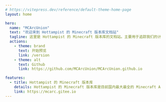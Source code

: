 ```yaml
---
# https://vitepress.dev/reference/default-theme-home-page
layout: home

hero:
  name: "MCArcUnion"
  text: "欢迎来到 Hottampist 的 Minecraft 版本库文档站"
  tagline: 这里是 Hottampist 的 Minecraft 版本库的文档站。主要用于追踪我们的计划进度，并汇集各种备份 Minecraft 的教程
  actions:
    - theme: brand
      text: 开始预览
      link: /version
    - theme: alt
      text: Github
      link: https://github.com/MCArcUnion/MCArcUnion.github.io

features:
  - title: Hottampist 的 Minecraft 版本库
    details: Hottampist 的 Minecraft 版本库是目前国内最大最全的 Minecraft Android 版版本库，目前也正在收录 Windows 版。
    link: https://mcarc.gitee.io
---
```


